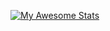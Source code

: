 [![My Awesome Stats](https://awesome-github-stats.azurewebsites.net/user-stats/fazlarabbi2?cardType=github&preferLogin=false)](https://git.io/awesome-stats-card)
